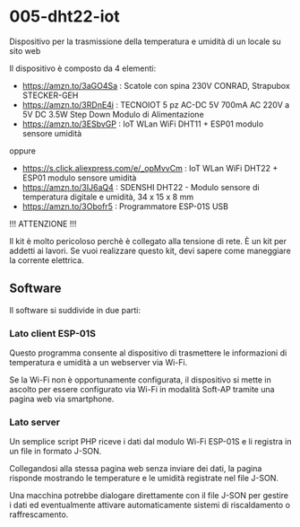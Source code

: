 # 005-dht22-iot
Dispositivo per la trasmissione della temperatura e umidità di un locale su sito web

Il dispositivo è composto da 4 elementi:

* https://amzn.to/3aGO4Sa : Scatole con spina 230V CONRAD, Strapubox STECKER-GEH
* https://amzn.to/3RDnE4i : TECNOIOT 5 pz AC-DC 5V 700mA AC 220V a 5V DC 3.5W Step Down Modulo di Alimentazione
* https://amzn.to/3ESbvGP : IoT WLan WiFi DHT11 + ESP01 modulo sensore umidità

oppure
* https://s.click.aliexpress.com/e/_opMvvCm : IoT WLan WiFi DHT22 + ESP01 modulo sensore umidità
* https://amzn.to/3IJ6aQ4 : SDENSHI DHT22 - Modulo sensore di temperatura digitale e umidità, 34 x 15 x 8 mm
* https://amzn.to/3Obofr5 : Programmatore ESP-01S USB

!!! ATTENZIONE !!! 

Il kit è molto pericoloso perchè è collegato alla tensione di rete. È un kit per addetti ai lavori. Se vuoi realizzare questo kit, devi sapere come maneggiare la corrente elettrica.

## Software
Il software si suddivide in due parti:

### Lato client ESP-01S
Questo programma consente al dispositivo di trasmettere le informazioni di temperatura e umidità a un webserver via Wi-Fi.

Se la Wi-Fi non è opportunamente configurata, il dispositivo si mette in ascolto per essere configurato via Wi-Fi in modalità Soft-AP tramite una pagina web via smartphone.

### Lato server
Un semplice script PHP riceve i dati dal modulo Wi-Fi ESP-01S e li registra in un file in formato J-SON.

Collegandosi alla stessa pagina web senza inviare dei dati, la pagina risponde mostrando le temperature e le umidità registrate nel file J-SON.

Una macchina potrebbe dialogare direttamente con il file J-SON per gestire i dati ed eventualmente attivare automaticamente sistemi di riscaldamento o raffrescamento.
